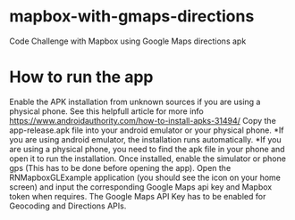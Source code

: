 # mapbox-with-gmaps-directions
Code Challenge with Mapbox using Google Maps directions apk
# How to run the app
Enable the APK installation from unknown sources if you are using a physical phone. See this helpfull article for more info https://www.androidauthority.com/how-to-install-apks-31494/
Copy the app-release.apk file into your android emulator or your physical phone.
	*If you are using android emulator, the installation runs automatically.
	*If you are using a physical phone, you need to find the apk file in your phone and open it to run the installation.
Once installed, enable the simulator or phone gps (This has to be done before opening the app).
Open the RNMapboxGLExample application (you should see the icon on your home screen) and input the corresponding Google Maps api key and Mapbox token when requires.
The Google Maps API Key has to be enabled for Geocoding and Directions APIs.